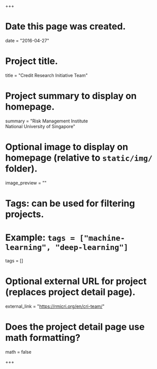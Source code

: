 +++
# Date this page was created.
date = "2016-04-27"

# Project title.
title = "Credit Research Initiative Team"

# Project summary to display on homepage.
summary = "Risk Management Institute<br>National University of Singapore"

# Optional image to display on homepage (relative to `static/img/` folder).
image_preview = ""

# Tags: can be used for filtering projects.
# Example: `tags = ["machine-learning", "deep-learning"]`
tags = []

# Optional external URL for project (replaces project detail page).
external_link = "https://rmicri.org/en/cri-team/"

# Does the project detail page use math formatting?
math = false

+++

